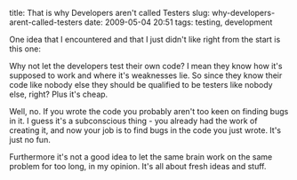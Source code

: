 title: That is why Developers aren't called Testers
slug: why-developers-arent-called-testers
date: 2009-05-04 20:51
tags: testing, development

One idea that I encountered and that I just didn't like right from the start is this one:

Why not let the developers test their own code? I mean they know how it's supposed to work and where it's weaknesses lie. So since they know their code like nobody else they should be qualified to be testers like nobody else, right? Plus it's cheap.

Well, no. If you wrote the code you probably aren't too keen on finding bugs in it. I guess it's a subconscious thing - you already had the work of creating it, and now your job is to find bugs in the code you just wrote. It's just no fun.

Furthermore it's not a good idea to let the same brain work on the same problem for too long, in my opinion. It's all about fresh ideas and stuff.
